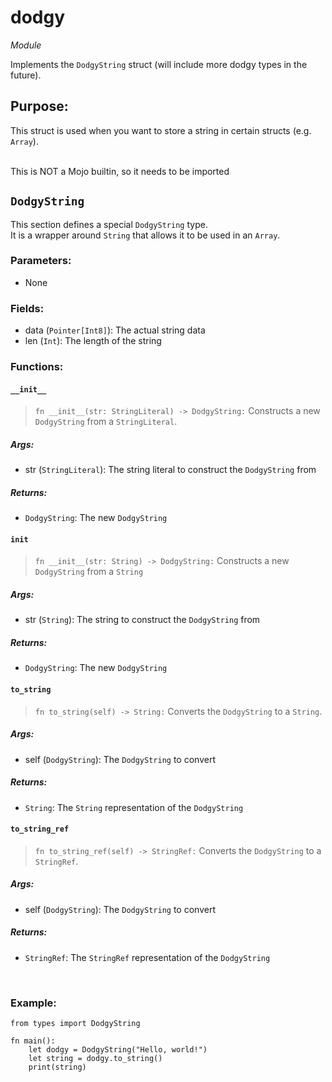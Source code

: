 # dodgy
*Module*
<br>

Implements the `DodgyString` struct (will include more dodgy types in the future).

## **Purpose:**

This struct is used when you want to store a string in certain structs (e.g. `Array`).

<br>
This is NOT a Mojo builtin, so it needs to be imported
<br>

## `DodgyString`
This section defines a special `DodgyString` type.
<br>
It is a wrapper around `String` that allows it to be used in an `Array`.

### **Parameters:**
 - None

### **Fields:**
 - data (`Pointer[Int8]`): The actual string data
 - len (`Int`): The length of the string

### **Functions:**

#### `__init__`
> `fn __init__(str: StringLiteral) -> DodgyString:`
Constructs a new `DodgyString` from a `StringLiteral`.

##### **Args:**
 - str (`StringLiteral`): The string literal to construct the `DodgyString` from

##### **Returns:**
 - `DodgyString`: The new `DodgyString`

#### `init`
> `fn __init__(str: String) -> DodgyString:`
Constructs a new `DodgyString` from a `String`

##### **Args:**
 - str (`String`): The string to construct the `DodgyString` from

##### **Returns:**
 - `DodgyString`: The new `DodgyString`

#### `to_string`
> `fn to_string(self) -> String:`
Converts the `DodgyString` to a `String`.

##### **Args:**
 - self (`DodgyString`): The `DodgyString` to convert

##### **Returns:**
 - `String`: The `String` representation of the `DodgyString`

#### `to_string_ref`
> `fn to_string_ref(self) -> StringRef:`
Converts the `DodgyString` to a `StringRef`.

##### **Args:**
 - self (`DodgyString`): The `DodgyString` to convert

##### **Returns:**
 - `StringRef`: The `StringRef` representation of the `DodgyString`

<br>

### **Example:**
```mojo
from types import DodgyString

fn main():
    let dodgy = DodgyString("Hello, world!")
    let string = dodgy.to_string()
    print(string)
```
